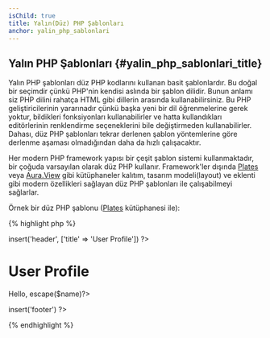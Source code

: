```yaml
---
isChild: true
title: Yalın(Düz) PHP Şablonları
anchor: yalin_php_sablonlari
---
```


## Yalın PHP Şablonları {#yalin_php_sablonlari_title}

Yalın PHP şablonları düz PHP kodlarını kullanan basit şablonlardır. Bu doğal bir seçimdir çünkü PHP'nin kendisi 
aslında bir şablon dilidir. Bunun anlamı siz PHP dilini rahatça HTML gibi dillerin arasında kullanabilirsiniz.
Bu PHP geliştiricilerinin yararınadır çünkü başka yeni bir dil öğrenmelerine gerek yoktur, bildikleri fonksiyonları kullanabilirler ve hatta kullandıkları
editörlerinin renklendirme seçeneklerini bile değiştirmeden kullanabilirler. Dahası, düz 
PHP şablonları tekrar derlenen şablon yöntemlerine göre derlenme aşaması olmadığından daha da hızlı çalışacaktır.

Her modern PHP framework yapısı bir çeşit şablon sistemi kullanmaktadır, bir çoğuda varsayılan olarak düz PHP 
kullanır. Framework'ler dışında [Plates](http://platesphp.com/) veya [Aura.View](https://github.com/auraphp/Aura.View)
gibi kütüphaneler kalıtım, tasarım modeli(layout) ve eklenti gibi modern özellikleri sağlayan düz PHP şablonları 
ile çalışabilmeyi sağlarlar. 

Örnek bir düz PHP şablonu ([Plates](http://platesphp.com/) kütüphanesi ile):

{% highlight php %}
<?php $this->insert('header', ['title' => 'User Profile']) ?>

<h1>User Profile</h1>
<p>Hello, <?=$this->escape($name)?></p>

<?php $this->insert('footer') ?>
{% endhighlight %}
